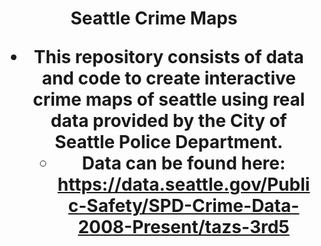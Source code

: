 <center><h1> Seattle Crime Maps

* This repository consists of data and code to create interactive crime maps of seattle using real data provided by the City of Seattle Police Department.
  * Data can be found here: https://data.seattle.gov/Public-Safety/SPD-Crime-Data-2008-Present/tazs-3rd5
